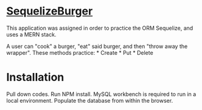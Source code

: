 # [SequelizeBurger](https://evening-retreat-19942.herokuapp.com/)

This application was assigned in order to practice the ORM Sequelize, and uses a MERN stack. 

A user can "cook" a burger, "eat" said burger, and then "throw away the wrapper". 
  These methods practice:
    * Create
    * Put
    * Delete

# Installation

Pull down codes.
Run NPM install.
MySQL workbench is required to run in a local environment.
Populate the database from within the browser.
